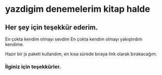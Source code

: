 # yazdigim denemelerim kitap halde
## Her şey için teşekkür ederim.

En çokta kendim olmayı sevdim
En çokta kendim olmayı yakıştırdım kendime.

Hazır bir js paketi kullandım, en kısa sürede bıraya link olarak bırakacağım.

### İlginiz için teşekkürler.
